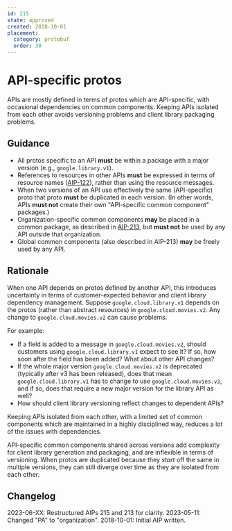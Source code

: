 ```yaml
---
id: 215
state: approved
created: 2018-10-01
placement:
  category: protobuf
  order: 30
---
```


# API-specific protos

APIs are mostly defined in terms of protos which are API-specific, with
occasional dependencies on common components. Keeping APIs isolated from each
other avoids versioning problems and client library packaging problems.

## Guidance

- All protos specific to an API **must** be within a package with a major version
  (e.g., `google.library.v1`).
- References to resources in other APIs **must** be expressed in terms of
  resource names ([AIP-122][]), rather than using the resource messages.
- When two versions of an API use effectively the same (API-specific) proto
  that proto **must** be duplicated in each version. (In other words, APIs
  **must not** create their own "API-specific common component" packages.)
- Organization-specific common components **may** be placed in a common package,
  as described in [AIP-213][], but **must not** be used by any API outside
  that organization.
- Global common components (also described in AIP-213) **may** be freely used by any API.

## Rationale

When one API depends on protos defined by another API, this introduces uncertainty
in terms of customer-expected behavior and client library dependency management.
Suppose `google.cloud.library.v1` depends on the protos (rather than abstract resources)
in `google.cloud.movies.v2`. Any change to `google.cloud.movies.v2` can cause problems.

For example:

- If a field is added to a message in `google.cloud.movies.v2`, should customers using
  `google.cloud.library.v1` expect to see it? If so, how soon after the field has
  been added? What about other API changes?
- If the whole major version `google.cloud.movies.v2` is deprecated
  (typically after v3 has been released), does that mean `google.cloud.library.v1` has
  to change to use `google.cloud.movies.v3`, and if so, does that require a new major version
  for the library API as well?
- How should client library versioning reflect changes to dependent APIs?

Keeping APIs isolated from each other, with a limited set of common components which are
maintained in a highly disciplined way, reduces a lot of the issues with dependencies.

API-specific common components shared across versions add complexity for client
library generation and packaging, and are inflexible in terms of versioning.
When protos are duplicated because they *start* off the same in multiple versions,
they can still diverge over time as they are isolated from each other.

## Changelog

2023-06-XX: Restructured AIPs 215 and 213 for clarity.
2023-05-11: Changed "PA" to "organization".
2018-10-01: Initial AIP written.

[aip-213]: ./0213.md
[aip-122]: ./0122.md
